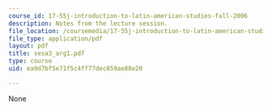 ```yaml
---
course_id: 17-55j-introduction-to-latin-american-studies-fall-2006
description: Notes from the lecture session.
file_location: /coursemedia/17-55j-introduction-to-latin-american-studies-fall-2006/ea9d7bf5e71f5c4ff77dec059ae88e20_sesa3_arg1.pdf
file_type: application/pdf
layout: pdf
title: sesa3_arg1.pdf
type: course
uid: ea9d7bf5e71f5c4ff77dec059ae88e20

---
```

None